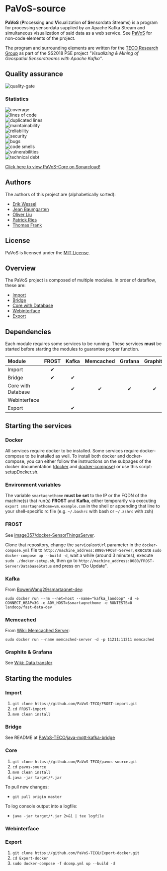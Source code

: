 # PaVoS-source
**PaVoS** (**P**rocessing **a**nd **V**isualization **o**f **S**ensordata Streams) is a program for processing sensordata supplied by an Apache Kafka Stream and simultaneous visualization of said data as a web service. See [PaVoS](https://github.com/PaVoS-TECO/pavos-documents) for non-code elements of the project.

The program and surrounding elements are written for the [TECO Research Group](teco.edu) as part of the SS2018 PSE project *"Visualizing & Mining of Geospatial Sensorstreams with Apache Kafka"*.

## Quality assurance
![quality-gate](https://sonarcloud.io/api/project_badges/quality_gate?project=pavos-source)  

### Statistics
![coverage](https://sonarcloud.io/api/project_badges/measure?project=pavos-source&metric=coverage)  
![lines of code](https://sonarcloud.io/api/project_badges/measure?project=pavos-source&metric=ncloc)  
![duplicated lines](https://sonarcloud.io/api/project_badges/measure?project=pavos-source&metric=duplicated_lines_density)  
![maintainability](https://sonarcloud.io/api/project_badges/measure?project=pavos-source&metric=sqale_rating)  
![reliability](https://sonarcloud.io/api/project_badges/measure?project=pavos-source&metric=reliability_rating)  
![security](https://sonarcloud.io/api/project_badges/measure?project=pavos-source&metric=security_rating)  
![bugs](https://sonarcloud.io/api/project_badges/measure?project=pavos-source&metric=bugs)  
![code smells](https://sonarcloud.io/api/project_badges/measure?project=pavos-source&metric=code_smells)  
![vulnerabilities](https://sonarcloud.io/api/project_badges/measure?project=pavos-source&metric=vulnerabilities)  
![technical debt](https://sonarcloud.io/api/project_badges/measure?project=pavos-source&metric=sqale_index)  
  
[Click here to view PaVoS-Core on Sonarcloud!](https://sonarcloud.io/dashboard?id=pavos-source)
## Authors
The authors of this project are (alphabetically sorted):
- [Erik Wessel](https://github.com/erikwessel)
- [Jean Baumgarten](https://github.com/Jelumar)
- [Oliver Liu](https://github.com/olivermliu)
- [Patrick Ries](https://github.com/masterries)
- [Thomas Frank](https://github.com/thomas475)

## License
PaVoS is licensed under the [MIT License](LICENSE).

## Overview
The PaVoS project is composed of multiple modules. In order of dataflow, these are:
- [Import](https://github.com/PaVoS-TECO/FROST-import)
- [Bridge](https://github.com/PaVoS-TECO/java-mqtt-kafka-bridge)
- [Core with Database](https://github.com/PaVoS-TECO/pavos-source)
- [Webinterface](https://github.com/PaVoS-TECO/webinterface)
- [Export](https://github.com/PaVoS-TECO/Kafka-export)

## Dependencies
Each module requires some services to be running. These services **must** be started before starting the modules to guarantee proper function.

| Module             | FROST | Kafka | Memcached | Grafana | Graphite |
| :----------------- | :---: | :---: | :-------: | :-----: | :------: |
| Import             | ✔     |       |           |         |          |
| Bridge             | ✔     | ✔     |           |         |          |
| Core with Database |       | ✔     | ✔         | ✔       | ✔        |
| Webinterface       |       |       |           |         |          |
| Export             |       | ✔     |           |         |          |

## Starting the services
### Docker
All services require docker to be installed. Some services require docker-compose to be installed as well.
To install both docker and docker-compose, you can either follow the instructions on the subpages of the docker documentation ([docker](https://docs.docker.com/install/) and [docker-compose](https://docs.docker.com/compose/install/)) or use this script: [setupDocker.sh](https://github.com/BowenWang29/smartaqnet-dev/blob/master/sbin/setupDocker.sh).

### Environment variables
The variable `smartaqnethome` **must be set** to the IP or the FQDN of the machine(s) that run(s) **FROST** and **Kafka**, either temporarily via executing `export smartaqnethome=vm.example.com` in the shell or appending that line to your shell-specific rc file (e.g. `~/.bashrc` with bash or `~/.zshrc` with zsh)

### FROST

See [image357/docker-SensorThingsServer](https://github.com/image357/docker-SensorThingsServer/).

Clone that repository, change the `serviceRootUrl` parameter in the `docker-compose.yml` file to `http://machine_address:8080/FROST-Server`, execute `sudo docker-compose up --build -d`, wait a while (around 3 minutes), execute `sudo ./docker-setup.sh`, then go to `http://machine_address:8080/FROST-Server/DatabaseStatus` and press on "Do Update".

### Kafka
From [BowenWang29/smartaqnet-dev](https://github.com/BowenWang29/smartaqnet-dev/blob/master/sbin/startLandoop.sh):

`sudo docker run --rm --net=host --name="kafka_landoop" -d -e CONNECT_HEAP=3G -e ADV_HOST=$smartaqnethome -e RUNTESTS=0 landoop/fast-data-dev`

### Memcached
From [Wiki: Memcached Server](https://github.com/PaVoS-TECO/pavos-source/wiki/Memcached-Server):

`sudo docker run --name memcached-server -d -p 11211:11211 memcached`

### Graphite & Grafana
See [Wiki: Data transfer](https://github.com/PaVoS-TECO/pavos-source/wiki/Data-transfer)

## Starting the modules
### Import
1. `git clone https://github.com/PaVoS-TECO/FROST-import.git`
2. `cd FROST-import`
3. `mvn clean install`

### Bridge
See README at [PaVoS-TECO/java-mqtt-kafka-bridge](https://github.com/PaVoS-TECO/java-mqtt-kafka-bridge/)

### Core
1. `git clone https://github.com/PaVoS-TECO/pavos-source.git`
2. `cd pavos-source`
3. `mvn clean install`
4. `java -jar target/*.jar`

To pull new changes:
- `git pull origin master`

To log console output into a logfile:
- `java -jar target/*.jar 2>&1 | tee logfile`

### Webinterface

### Export
1. `git clone https://github.com/PaVoS-TECO/Export-docker.git`
2. `cd Export-docker`
3. `sudo docker-compose -f dcomp.yml up --build -d`
